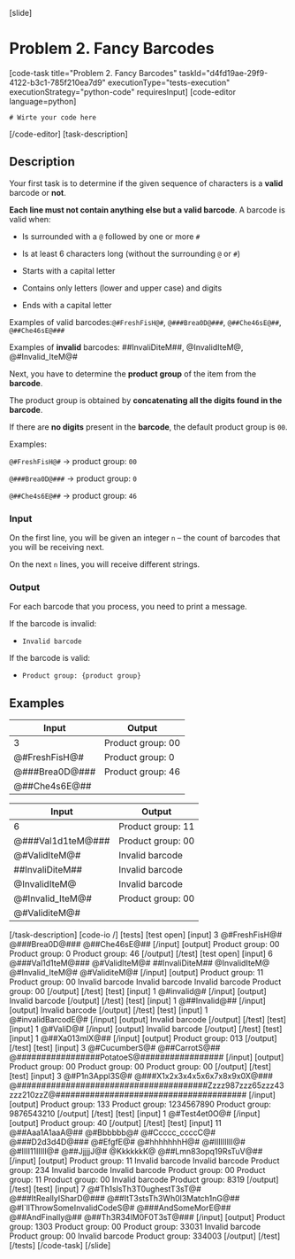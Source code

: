 [slide]
# Problem 2. Fancy Barcodes
[code-task title="Problem 2. Fancy Barcodes" taskId="d4fd19ae-29f9-4122-b3c1-785f210ea7d9" executionType="tests-execution" executionStrategy="python-code" requiresInput]
[code-editor language=python]
```
# Wirte your code here
```
[/code-editor]
[task-description]
## Description
Your first task is to determine if the given sequence of characters is a **valid** barcode or **not**.

**Each line must not contain anything else but a valid barcode**. A barcode is valid when:

- Is surrounded with a `@` followed by one or more `#`

- Is at least 6 characters long (without the surrounding `@` or `#`)

- Starts with a capital letter

- Contains only letters (lower and upper case) and digits

- Ends with a capital letter

Examples of valid barcodes:`@#FreshFisH@#`, `@###Brea0D@###`, `@##Che46sE@##`, `@##Che46sE@###`

Examples of **invalid** barcodes: \#\#InvaliDiteM\#\#, @InvalidIteM@, @\#Invalid_IteM@\#

Next, you have to determine the **product group** of the item from the **barcode**.

The product group is obtained by **concatenating all the digits found in the barcode**.

If there are **no digits** present in the **barcode**, the default product group is `00`.

Examples:

`@#FreshFisH@#` \-\> product group: `00`

`@###Brea0D@###` \-\> product group: `0`

`@##Che4s6E@##` \-\> product group: `46`

### Input

On the first line, you will be given an integer `n` – the count of barcodes that you will be receiving next.

On the next `n` lines, you will receive different strings.

### Output

For each barcode that you process, you need to print a message.

If the barcode is invalid:

- `Invalid barcode`

If the barcode is valid:

- `Product group: {product group}`

## Examples
| **Input** | **Output** |
| --- | --- |
| 3 | Product group: 00 |
| @#FreshFisH@# | Product group: 0 |
| @###Brea0D@### | Product group: 46 |
| @##Che4s6E@## |  |

| **Input** | **Output** |
| --- | --- |
| 6 | Product group: 11 |
| @###Val1d1teM@### | Product group: 00 |
| @#ValidIteM@# | Invalid barcode |
| ##InvaliDiteM## | Invalid barcode |
| @InvalidIteM@ | Invalid barcode |
| @#Invalid_IteM@# | Product group: 00 |
| @#ValiditeM@# |  |


[/task-description]
[code-io /]
[tests]
[test open]
[input]
3
@\#FreshFisH@\#
@\#\#\#Brea0D@\#\#\#
@\#\#Che46sE@\#\#
[/input]
[output]
Product group: 00
Product group: 0
Product group: 46
[/output]
[/test]
[test open]
[input]
6
@\#\#\#Val1d1teM@\#\#\#
@\#ValidIteM@\#
\#\#InvaliDiteM\#\#
@InvalidIteM@
@\#Invalid_IteM@\#
@\#ValiditeM@\#
[/input]
[output]
Product group: 11
Product group: 00
Invalid barcode
Invalid barcode
Invalid barcode
Product group: 00
[/output]
[/test]
[test]
[input]
1
@\#invalid@\#
[/input]
[output]
Invalid barcode
[/output]
[/test]
[test]
[input]
1
@\#\#Invalid@\#\#
[/input]
[output]
Invalid barcode
[/output]
[/test]
[test]
[input]
1
@\#invalidBarcodE@\#
[/input]
[output]
Invalid barcode
[/output]
[/test]
[test]
[input]
1
@\#ValiD@\#
[/input]
[output]
Invalid barcode
[/output]
[/test]
[test]
[input]
1
@\#\#Xa013mlX@\#\#
[/input]
[output]
Product group: 013
[/output]
[/test]
[test]
[input]
3
@\#CucumberS@\#
@\#\#CarrotS@\#\#
@\#\#\#\#\#\#\#\#\#\#\#\#\#\#\#\#\#PotatoeS@\#\#\#\#\#\#\#\#\#\#\#\#\#\#\#\#\#
[/input]
[output]
Product group: 00
Product group: 00
Product group: 00
[/output]
[/test]
[test]
[input]
3
@\#P1n3Appl3S@\#
@\#\#\#X1x2x3x4x5x6x7x8x9x0X@\#\#\#
@\#\#\#\#\#\#\#\#\#\#\#\#\#\#\#\#\#\#\#\#\#\#\#\#\#\#\#\#\#\#\#\#\#\#\#\#\#\#\#Zzzz987zzz65zzz43zzz210zzZ@\#\#\#\#\#\#\#\#\#\#\#\#\#\#\#\#\#\#\#\#\#\#\#\#\#\#\#\#\#\#\#\#\#\#\#\#\#\#\#
[/input]
[output]
Product group: 133
Product group: 1234567890
Product group: 9876543210
[/output]
[/test]
[test]
[input]
1
@\#Test4et0O@\#
[/input]
[output]
Product group: 40
[/output]
[/test]
[test]
[input]
11
@\#\#Aaa1A1aaA@\#\#
@\#Bbbbbb@\#
@\#Ccccc_ccccC@\#
@\#\#\#D2d3d4D@\#\#\#
@\#EfgfE@\#
@\#hhhhhhhH@\#
@\#IIIIIIIII@\#
@\#IIII11IIIII@\#
@\#\#JjjjjJ@\#
@KkkkkkK@
@\#\#Lmn83opq19RsTuV@\#\#
[/input]
[output]
Product group: 11
Invalid barcode
Invalid barcode
Product group: 234
Invalid barcode
Invalid barcode
Product group: 00
Product group: 11
Product group: 00
Invalid barcode
Product group: 8319
[/output]
[/test]
[test]
[input]
7
@\#Th1sIsTh3T0ughestT3sT@\#
@\#\#\#ItReallyISharD@\#\#\#
@\#\#ItT3stsTh3Wh0l3Match1nG@\#\#
@\#I`llThrowSomeInvalidCodeS@\#
@\#\#\#AndSomeMorE@\#\#
@\#\#AndFinally@\#\#
@\#\#Th3R34lM0F0T3sT@\#\#\#
[/input]
[output]
Product group: 1303
Product group: 00
Product group: 33031
Invalid barcode
Product group: 00
Invalid barcode
Product group: 334003
[/output]
[/test]
[/tests]
[/code-task]
[/slide]